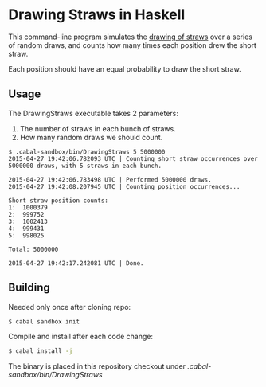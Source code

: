 # Drawing Straws in Haskell

This command-line program simulates the [drawing of straws][wikistraws] over a series of random draws,
and counts how many times each position drew the short straw.

Each position should have an equal probability to draw the short straw.

## Usage

The DrawingStraws executable takes 2 parameters:

 1. The number of straws in each bunch of straws.
 2. How many random draws we should count.

```
$ .cabal-sandbox/bin/DrawingStraws 5 5000000
2015-04-27 19:42:06.782093 UTC | Counting short straw occurrences over 5000000 draws, with 5 straws in each bunch.

2015-04-27 19:42:06.783498 UTC | Performed 5000000 draws.
2015-04-27 19:42:08.207945 UTC | Counting position occurrences...

Short straw position counts:
1:	1000379
2:	999752
3:	1002413
4:	999431
5:	998025

Total: 5000000

2015-04-27 19:42:17.242081 UTC | Done.
```

## Building

Needed only once after cloning repo:

```bash
$ cabal sandbox init
```

Compile and install after each code change:

```bash
$ cabal install -j
```

The binary is placed in this repository checkout under *.cabal-sandbox/bin/DrawingStraws*

[wikistraws]: https://en.wikipedia.org/wiki/Drawing_straws
